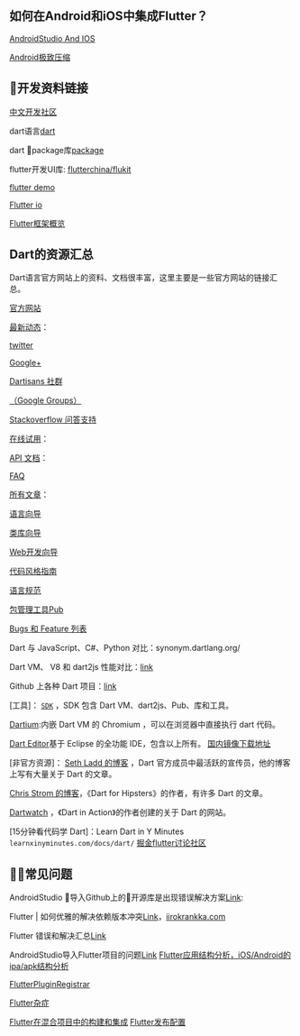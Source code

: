 ## 如何在Android和iOS中集成Flutter？

[AndroidStudio And IOS][43]

[Android极致压缩](http://mobile.51cto.com/ahot-587958.htm)
## 开发资料链接

[中文开发社区][32]

dart语言[dart][1]

dart package库[package][2]

flutter开发UI库:
[flutterchina/flukit][3]

[flutter demo][37]

[Flutter io](https://flutter.io/)

[Flutter框架概览][38]

[1]:https://github.com/flutterchina/flukit
[2]:https://pub.flutter-io.cn/packages
[3]:https://www.dartlang.org/



## Dart的资源汇总

Dart语言官方网站上的资料、文档很丰富，这里主要是一些官方网站的链接汇总。

[官方网站][4]

[最新动态][5]：

[twitter][6]

[Google+][7]

[Dartisans 社群][8]

[（Google Groups）][9]

[Stackoverflow 问答支持][10]

[在线试用][11]：

[API 文档][12]：

[FAQ][13]

[所有文章][14]：

[语言向导][15]

[类库向导][16]

[Web开发向导][17]

[代码风格指南][18]

[语言规范][19]

[包管理工具Pub][20]

[Bugs 和 Feature 列表][21]

Dart 与 JavaScript、C#、Python 对比：synonym.dartlang.org/

Dart VM、 V8 和 dart2js 性能对比：[link][22]

Github 上各种 Dart 项目：[link][23]

[工具]： [`SDK`][24] ，SDK 包含 Dart VM、dart2js、Pub、库和工具。

[Dartium][25]:内嵌 Dart VM 的 Chromium ，可以在浏览器中直接执行 dart 代码。

[Dart Editor][26]基于 Eclipse 的全功能 IDE，包含以上所有。
[国内镜像下载地址][27]

[非官方资源]： [Seth Ladd 的博客][28]  ，Dart 官方成员中最活跃的宣传员，他的博客上写有大量关于 Dart 的文章。

[Chris Strom 的博客][29]，《Dart for Hipsters》的作者，有许多 Dart 的文章。

[Dartwatch][30] ，《Dart in Action》的作者创建的关于 Dart 的网站。

[15分钟看代码学 Dart]：Learn Dart in Y Minutes `learnxinyminutes.com/docs/dart/`
[掘金flutter讨论社区][31]


## 常见问题

AndroidStudio 导入Github上的开源库是出现错误解决方案[Link][39]:

Flutter | 如何优雅的解决依赖版本冲突[Link][40]，[iirokrankka.com][41]

Flutter 错误和解决汇总[Link][42]

AndroidStudio导入Flutter项目的问题[Link](https://blog.csdn.net/LXStrt01/article/details/83033723)
[Flutter应用结构分析，iOS/Android的ipa/apk结构分析](https://blog.csdn.net/z529905310/article/details/85993409)

[FlutterPluginRegistrar](https://docs.flutter.io/objcdoc/Protocols/FlutterPluginRegistrar.html#/c:objc(pl)FlutterPluginRegistrar(im)lookupKeyForAsset:)

[Flutter杂症](https://www.jianshu.com/p/04684df6d829)

[Flutter在混合项目中的构建和集成](https://blog.csdn.net/Kinsomy/article/details/82878711)
[Flutter发布配置](https://www.cnblogs.com/gdsblog/p/10100972.html)

[4]: www.dartlang.org/
[5]: news.dartlang.org

[6]: twitter.com/dart_lang
[7]: https://plus.google.com/+dartlang
[8]: https://plus.google.com/communities/114566943291919232850
[9]: https://groups.google.com/a/dartlang.org/forum/#!forum/misc
[10]: https://stackoverflow.com/questions/tagged/dart
[11]: try.dartlang.org/
[12]: api.dartlang.org/
[13]: https://www.dartlang.org/faq
[14]: https://www.dartlang.org/articles/index.html
[15]: https://www.dartlang.org/guides/language/language-tour
[16]: https://www.dartlang.org/guides/libraries/library-tour
[17]: https://www.dartlang.org/tutorials
[18]: https://www.dartlang.org/guides/language/effective-dart/style
[19]: https://www.dartlang.org/guides/language/spec
[20]: https://pub.dartlang.org/
[21]: dartbug.com/
[22]: https://www.dartlang.org/articles/server/benchmarking
[23]: github.com/dart-lang
[24]: www.dartlang.org/docs/sdk/
[25]: www.dartlang.org/dartium/
[26]: https://www.dartlang.org/tools
[27]: dart.hanguokai.com/
[28]: blog.sethladd.com/
[29]: japhr.blogspot.com/
[30]: blog.dartwatch.com/
[31]: https://juejin.im/tag/Flutter?utm_source=flutterchina&utm_medium=word&utm_content=btn&utm_campaign=q3_website
[32]: https://flutterchina.club/
[33]: https://github.com/flutter/flutter/tree/master/examples/platform_channel
[34]: https://flutterchina.club/widgets/
[35]: https://flutterchina.club/widgets-intro/
[36]: https://flutterchina.club/platform-channels/
[37]: https://github.com/flutter/flutter/tree/master/examples
[38]: https://flutterchina.club/technical-overview/
[39]: http://www.apkbus.com/thread-603092-1-1.html
[40]: https://juejin.im/post/5b8958d351882542b03e6d57
[41]: https://iirokrankka.com/2018/08/28/resolving-dart-package-version-conflicts/
[42]: https://adolphor.com/blog/2018/09/09/error-and-solution-in-flutter.html
[43]: http://mobile.51cto.com/ahot-588078.htm
